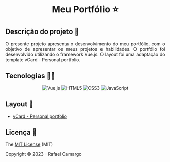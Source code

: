 <h1 align="center">Meu Portfólio ⭐</h1>


## Descrição do projeto 📝

<p align="justify">
O presente projeto apresenta o desenvolvimento do meu portfólio, com o objetivo de apresentar os meus projetos e habilidades. O portfólio foi desenvolvido utilizando o framework Vue.js. O layout foi uma adaptação do template vCard - Personal portfolio.
</p>

## Tecnologias 👨‍💻

<p align="center">
    <img src="https://img.shields.io/badge/Vue.js-4FC08D?style=for-the-badge&logo=vue.js&logoColor=white" alt="Vue.js" />
    <img src="https://img.shields.io/badge/HTML5-E34F26?style=for-the-badge&logo=html5&logoColor=white" alt="HTML5" />
    <img src="https://img.shields.io/badge/CSS3-1572B6?style=for-the-badge&logo=css3&logoColor=white" alt="CSS3" />
    <img src="https://img.shields.io/badge/JavaScript-F7DF1E?style=for-the-badge&logo=javascript&logoColor=black" alt="JavaScript" />
</p>

## Layout 🎨

- [vCard - Personal portfolio](https://github.com/codewithsadee/vcard-personal-portfolio)


## Licença 🔑

The [MIT License](https://github.com/rafandoo/rafandoo.github.io/blob/451b19f0440123211b405fd7db90d9ee91ff9a6d/LICENSE) (MIT)

Copyright :copyright: 2023 - Rafael Camargo

